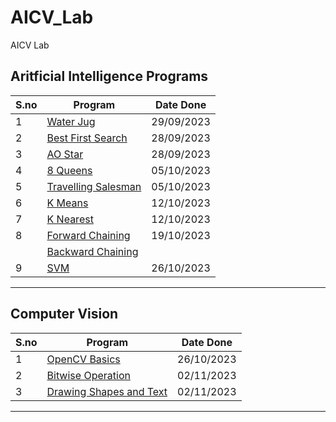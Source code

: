 # AICV_Lab
AICV Lab

## Aritficial Intelligence Programs
|S.no|Program|Date Done|
|--|--|--|
|1|[Water Jug](./AI/5_WaterJug.py)|29/09/2023|
|2|[Best First Search](./AI/3_BestFS.py)|28/09/2023|
|3|[AO Star](./AI/4_AO_star.py)|28/09/2023|
|4|[8 Queens](./AI/7_8-Queens.py)|05/10/2023|
|5|[Travelling Salesman](./AI/8_Tsp_Heurisitc_Nearest.py)|05/10/2023|
|6|[K Means](./AI/9_Kmeans.py)|12/10/2023|
|7|[K Nearest](./AI/10_Knearest.py)|12/10/2023|
|8|[Forward Chaining](./AI/11_FChaining.py)|19/10/2023|
||[Backward Chaining](./AI/12_BChaining.py)||
|9|[SVM](./AI/13_SVM.py)|26/10/2023|

----


## Computer Vision

|S.no|Program|Date Done|
|--|--|--|
|1|[OpenCV Basics](./CV/1_opencv.py)|26/10/2023|
|2|[Bitwise Operation](./CV/2_bitwiseoperation.ipynb)|02/11/2023|
|3|[Drawing Shapes and Text](./CV/3_drawshapes.ipynb)|02/11/2023|

----